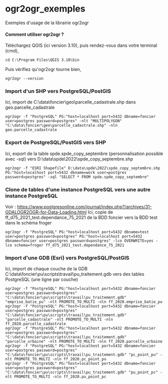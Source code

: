 # ogr2ogr_exemples
Exemples d'usage de la librairie ogr2ogr

#### Comment utiliser ogr2ogr ?
Téléchargez QGIS (ici version 3.10), puis rendez-vous dans votre terminal (cmd),
```
cd C:\Program Files\QGIS 3.10\bin
```
Puis vérifiez qu'ogr2ogr tourne bien,
```
ogr2ogr --version
```

### Import d'un SHP vers PostgreSQL/PostGIS
Ici, import de C:\data\foncier\geo\parcelle_cadastrale.shp dans geo.parcelle_cadastrale
```
ogr2ogr -f "PostgreSQL" PG:"host=localhost port=5432 dbname=foncier user=postgres password=postgres" -nlt "MULTIPOLYGON" "C:\data\foncier\geo\parcelle_cadastrale.shp" -nln geo.parcelle_cadastrale
```

### Export de PostgreSQL/PostGIS vers SHP
Ici, export de la table spde.spde_copy_septembre (personnalisation possible avec -sql) vers D:\data\spde\2022\spde_copy_septembre.shp
```
ogr2ogr -f "ESRI Shapefile" D:\data\spde\2022\spde_copy_septembre.shp PG:"host=localhost port=5432 dbname=work user=postgres password=postgres" -sql "SELECT * FROM spde.spde_copy_septembre"
```

### Clone de tables d'une instance PostgreSQL vers une autre instance PostgreSQL
Voir : https://www.postgresonline.com/journal/index.php?/archives/31-GDALOGR2OGR-for-Data-Loading.html
Ici, copie de ff_d75_2021_test.dependance_75_2021 de la BDD foncier vers la BDD test dans le schéma froger
```
ogr2ogr -f "PostgreSQL" PG:"host=localhost port=5432 dbname=test user=postgres password=postgres" PG:"host=localhost port=5432 dbname=foncier user=postgres password=postgres" -lco OVERWRITE=yes -lco schema=froger ff_d75_2021_test.dependance_75_2021
```

### Import d'une GDB (Esri) vers PostgreSQL/PostGIS
Ici, import de chaque couche de la GDB C:\data\foncier\pu\scripts\travail\pu_traitement.gdb vers des tables PostgreSQL (une ligne par couche)
```
ogr2ogr -f "PostgreSQL" PG:"host=localhost port=5432 dbname=foncier user=postgres password=postgres" "C:\data\foncier\pu\scripts\travail\pu_traitement.gdb" "emprise_batie_pu" -nlt PROMOTE_TO_MULTI -nln ff_2020.emprise_batie_pu
ogr2ogr -f "PostgreSQL" PG:"host=localhost port=5432 dbname=foncier user=postgres password=postgres" "C:\data\foncier\pu\scripts\travail\pu_traitement.gdb" "parcelle_cadastrale" -nlt PROMOTE_TO_MULTI -nln ff_2020.parcelle_cadastrale
ogr2ogr -f "PostgreSQL" PG:"host=localhost port=5432 dbname=foncier user=postgres password=postgres" "C:\data\foncier\pu\scripts\travail\pu_traitement.gdb" "parcelle_urbaine" -nlt PROMOTE_TO_MULTI -nln ff_2020.parcelle_urbaine
ogr2ogr -f "PostgreSQL" PG:"host=localhost port=5432 dbname=foncier user=postgres password=postgres" "C:\data\foncier\pu\scripts\travail\pu_traitement.gdb" "pc_point_pu" -nlt PROMOTE_TO_MULTI -nln ff_2020.pc_point_pu
ogr2ogr -f "PostgreSQL" PG:"host=localhost port=5432 dbname=foncier user=postgres password=postgres" "C:\data\foncier\pu\scripts\travail\pu_traitement.gdb" "pu_point_pc" -nlt PROMOTE_TO_MULTI -nln ff_2020.pu_point_pc
```

